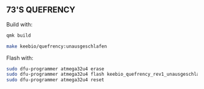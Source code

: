 ## 73'S QUEFRENCY


Build with:
```sh
qmk build

make keebio/quefrency:unausgeschlafen
```

Flash with:

```sh
sudo dfu-programmer atmega32u4 erase
sudo dfu-programmer atmega32u4 flash keebio_quefrency_rev1_unausgeschlafen.hex
sudo dfu-programmer atmega32u4 reset
```
